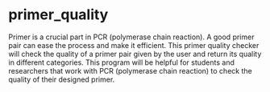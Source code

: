 # primer_quality

Primer is a crucial part in PCR (polymerase chain reaction). A good primer pair can ease the process and make it efficient. This primer quality checker will check the quality of a primer pair given by the user and return its quality in different categories. This program will be helpful for students and researchers that work with PCR (polymerase chain reaction) to check the quality of their designed primer.
